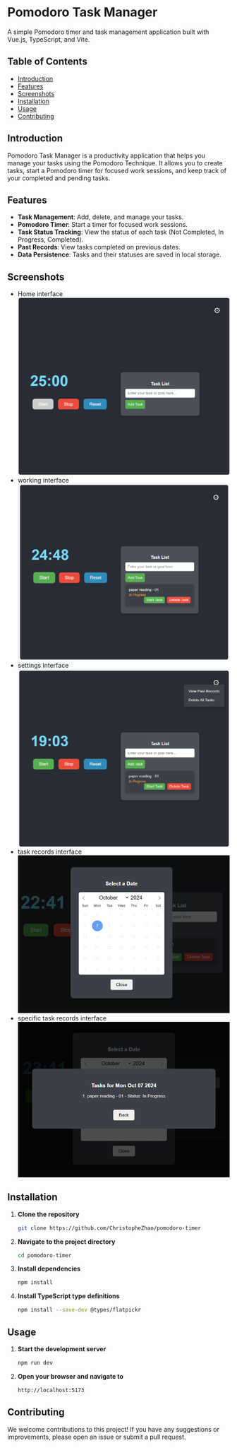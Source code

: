# Pomodoro Task Manager

A simple Pomodoro timer and task management application built with Vue.js, TypeScript, and Vite.

## Table of Contents

- [Introduction](#introduction)
- [Features](#features)
- [Screenshots](#screenshots)
- [Installation](#installation)
- [Usage](#usage)
- [Contributing](#contributing)

## Introduction

Pomodoro Task Manager is a productivity application that helps you manage your tasks using the Pomodoro Technique. It allows you to create tasks, start a Pomodoro timer for focused work sessions, and keep track of your completed and pending tasks.

## Features

- **Task Management**: Add, delete, and manage your tasks.
- **Pomodoro Timer**: Start a timer for focused work sessions.
- **Task Status Tracking**: View the status of each task (Not Completed, In Progress, Completed).
- **Past Records**: View tasks completed on previous dates.
- **Data Persistence**: Tasks and their statuses are saved in local storage.

## Screenshots

<!-- Add screenshots of your application here -->
- Home interface
![alt text](src/assets/image-2.png)
- working interface
![alt text](src/assets/image-3.png)
- settings interface
![alt text](src/assets/image-8.png)
- task records interface
![alt text](src/assets/image-7.png)
- specific task records interface
![alt text](src/assets/image-6.png)

## Installation

1. **Clone the repository**

   ```bash
   git clone https://github.com/ChristopheZhao/pomodoro-timer

2. **Navigate to the project directory**

   ```bash
   cd pomodoro-timer
   ```

3. **Install dependencies**

   ```bash
   npm install
   ```

4. **Install TypeScript type definitions**

   ```bash
   npm install --save-dev @types/flatpickr
   ```

## Usage

1. **Start the development server**

   ```bash
   npm run dev
   ```

2. **Open your browser and navigate to**

   ```bash
   http://localhost:5173
   ```

## Contributing

We welcome contributions to this project! If you have any suggestions or improvements, please open an issue or submit a pull request.
